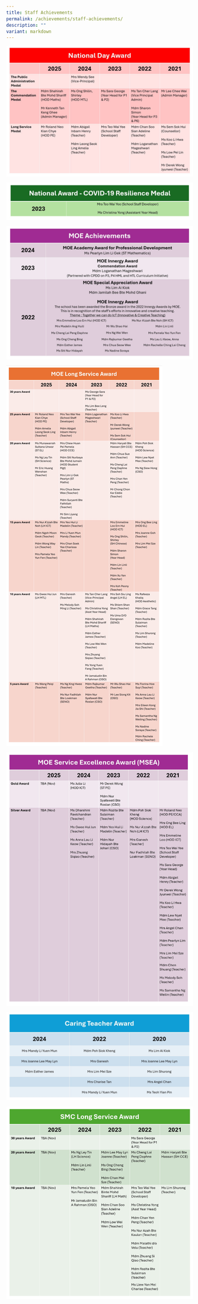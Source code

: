 ```yaml
---
title: Staff Achievements
permalink: /achievements/staff-achievements/
description: ""
variant: markdown
---
```

![](/images/Achievements/National_Day_Award_2021___2025.jpg)

![](/images/Achievements/National_Award_Covid_19_Resilience_2023.jpg)

![](/images/Achievements/Various_Award_2022___2025.jpg)

![](/images/Achievements/MOE_Long_Service_Award_2021___2025.jpg)

![](/images/Achievements/MSEA_2021___2025.jpg)

![](/images/Achievements/Caring_Teacher_Award_2020___2025.jpg)

![](/images/Achievements/SMC_Long_Service_Award_2021___2025.jpg)
